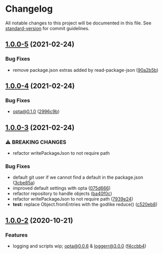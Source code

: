 # Changelog

All notable changes to this project will be documented in this file. See [standard-version](https://github.com/conventional-changelog/standard-version) for commit guidelines.

## [1.0.0-5](https://github.com/wesleytodd/create-package-json/compare/v1.0.0-4...v1.0.0-5) (2021-02-24)


### Bug Fixes

* remove package.json extras added by read-package-json ([90a2b5b](https://github.com/wesleytodd/create-package-json/commit/90a2b5bd4c28d1ae41e550d233f7e2ddd29946a7))

## [1.0.0-4](https://github.com/wesleytodd/create-package-json/compare/v1.0.0-3...v1.0.0-4) (2021-02-24)


### Bug Fixes

* opta@0.1.0 ([2996c9b](https://github.com/wesleytodd/create-package-json/commit/2996c9b48a3f348c222d2ec5c2c0a4e9c90d54e7))

## [1.0.0-3](https://github.com/wesleytodd/create-package-json/compare/v1.0.0-2...v1.0.0-3) (2021-02-24)


### ⚠ BREAKING CHANGES

* refactor writePackageJson to not require path

### Bug Fixes

* default git user if we cannot find a default in the package.json ([3cbe85a](https://github.com/wesleytodd/create-package-json/commit/3cbe85a7a2bc29f4baeaba313433a0795c8394c5))
* improved default settings with opta ([075d666](https://github.com/wesleytodd/create-package-json/commit/075d666cbe90ef09a8f7689d5aba967c95f705fd))
* refactor repository to handle objects ([ba40f0c](https://github.com/wesleytodd/create-package-json/commit/ba40f0c716d7bd3e32b9219bdc6f859d6dc711c6))
* refactor writePackageJson to not require path ([7939e24](https://github.com/wesleytodd/create-package-json/commit/7939e243e2cd7b5e9fa7b6334f7087ca8f624218))
* **test:** replace Object.fromEntries with the godlike reduce() ([c520eb8](https://github.com/wesleytodd/create-package-json/commit/c520eb8975d3ef8845a4df8f7faecc8b9d394095))

## [1.0.0-2](https://github.com/wesleytodd/create-package-json/compare/v1.0.0-1...v1.0.0-2) (2020-10-21)


### Features

* logging and scripts wip; opta@0.0.6 & loggerr@3.0.0 ([f4ccbb4](https://github.com/wesleytodd/create-package-json/commit/f4ccbb42af19a3ed9e295766a77d428d189eb35a))
